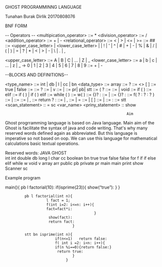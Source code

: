 GHOST PROGRAMMINNG LANGUAGE

Tunahan Burak Dirlik
20170808076

BNF FORM 

-- Operators --
<multipication_operator> ::= *
<division_operator> ::= /
<addition_operator> ::= + | -
<relational_operator> ::= < | > | <= | >=
<comment> ::= ## <characters>
<character> ::= <upper_case_letter> | <lower_case_letter> 
                                    | <digit> 
                                    | ! 
                                    | ' 
                                    | ^ 
                                    | # 
                                    | + 
                                    | - 
                                    | % 
                                    | & 
                                    | / 
                                    | ( 
                                    | ) 
                                    | = 
                                    | ? 
                                    | * 
                                    | < 
                                    | > 
                                    | - 
                                    | \ 
                                    | . 
                                    | ,
  
<upper_case_letter> ::= A | B | C | … | Z | _
<lower_case_letter> ::= a | b | c | … | z | _
<digit> → 0 | 1 
            | 2 
            | 3 
            | 4 
            | 5 
            | 6 
            | 7 
            | 8 
            | 9
<sign> ::= + | -
  
--BLOCKS AND DEFINITIONS-- 

<type_name> ::= int | db | l | cc | bn
<data_type> ::= array
<int> ::= <sign> ? <number>
<array type> ::= <type><> [ ]
<boolean literal> ::= true | false
<method declaration> ::= <method header> <method body>
<method header> ::= <method modifiers>? <result type> <method declarator> 
<result type> ::= <type> | v
<method modifiers> ::= <method modifier> | <method modifiers> <method modifier>
<method modifier> ::= pr| pb| stt
<method declarator> ::= <identifier> ( <formal parameter list>? 
<method body> ::= <block> 
<result type> ::= <type> | void
<if then statement>::= if ( <expression> ) <statement>
<else statement>::=  elif <statement>
<selection-statement> ::= if ( <expression> ) <statement>
                        | if ( <expression> ) <statement> elif<statement>
<iteration-statement> ::= while ( <expression> ) <statement>
<while statement> ::= w( <expression> ) <statement>
<expression-statement> ::= {<expression>}? :
<statement> ::= | <expression-statement>
<expression-statement> ::= {<expression>}? :
<for statement> ::= f( <for init>? : <expression>? : <for update>? ) <statement>
<for init> ::= <statement expression list> | <local variable declaration>
<for update> ::= <statement expression list>
<statement expression list> ::= <statement expression> | <statement expression list> , <statement expression>
<return statement> ::= return <expression>? :
<variable declarators> ::= <variable declarator> | <variable declarators> , <variable declarator>
<variable declarator> ::= <variable declarator id> | <variable declarator id> = <variable initializer>
<variable declarator id> ::= <identifier> | <variable declarator id> [ ]
<variable initializer> ::= <expression> | <array initializer>
<empty statement> ::= :
<static initializer> ::= stt <block>
<scan_statement> :: = sc <var_name>
<priny_statement> :: show <expression>

                                                            Aim					
  Ghost  progrramming language is based on Java language. Main aim of the Ghost is facilitate the syntax of java and code writing. 
That's why many reserved words defined again as abbreviated. But this language is imperative so not based on oop. We can use this language for mathematical calculations basic textual operations.

  Reserved words:
        JAVA           GHOST	
        int            int 
        double         db
        long           l
        char           cc
        boolean        bn
        true           true 
        false          false 
        for            f
        if             if
        else           elif
        while          w
        void           v
        array          arr
        public         pb
        private        pr
        main           main
        print          show
        Scanner        sc








Example program

main(){
             pb l factorial(10):
             if(isprime(23)){
             show(“true”):
                             }
      }

             pb l factorial(int n){
                       l fact = 1;
                       f(int i=2: i<=n: i++){
                       fact=fact*i:
                                             }
                        show(fact):
                        return fact:
                                   }

             stt bn isprime(int n){
                           if(n<=1)   return false:
                           f( int i =2: i<n: i++){
                           if(n %i==0){return false:}
                            return true:
                                   }
                                }
